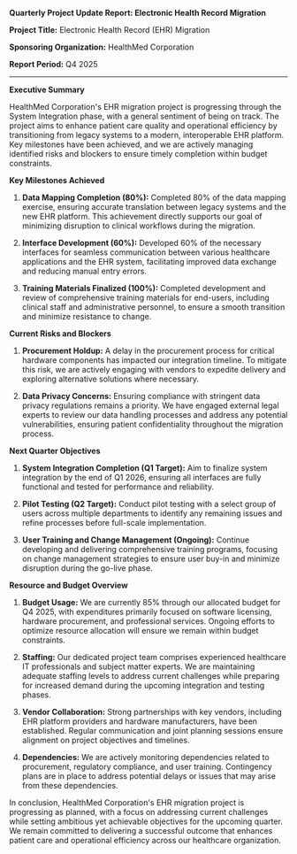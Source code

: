 **Quarterly Project Update Report: Electronic Health Record Migration**

**Project Title:** Electronic Health Record (EHR) Migration

**Sponsoring Organization:** HealthMed Corporation

**Report Period:** Q4 2025

---

**Executive Summary**

HealthMed Corporation's EHR migration project is progressing through the System Integration phase, with a general sentiment of being on track. The project aims to enhance patient care quality and operational efficiency by transitioning from legacy systems to a modern, interoperable EHR platform. Key milestones have been achieved, and we are actively managing identified risks and blockers to ensure timely completion within budget constraints.

**Key Milestones Achieved**

1. **Data Mapping Completion (80%):** Completed 80% of the data mapping exercise, ensuring accurate translation between legacy systems and the new EHR platform. This achievement directly supports our goal of minimizing disruption to clinical workflows during the migration.

2. **Interface Development (60%):** Developed 60% of the necessary interfaces for seamless communication between various healthcare applications and the EHR system, facilitating improved data exchange and reducing manual entry errors.

3. **Training Materials Finalized (100%):** Completed development and review of comprehensive training materials for end-users, including clinical staff and administrative personnel, to ensure a smooth transition and minimize resistance to change.

**Current Risks and Blockers**

1. **Procurement Holdup:** A delay in the procurement process for critical hardware components has impacted our integration timeline. To mitigate this risk, we are actively engaging with vendors to expedite delivery and exploring alternative solutions where necessary.

2. **Data Privacy Concerns:** Ensuring compliance with stringent data privacy regulations remains a priority. We have engaged external legal experts to review our data handling processes and address any potential vulnerabilities, ensuring patient confidentiality throughout the migration process.

**Next Quarter Objectives**

1. **System Integration Completion (Q1 Target):** Aim to finalize system integration by the end of Q1 2026, ensuring all interfaces are fully functional and tested for performance and reliability.

2. **Pilot Testing (Q2 Target):** Conduct pilot testing with a select group of users across multiple departments to identify any remaining issues and refine processes before full-scale implementation.

3. **User Training and Change Management (Ongoing):** Continue developing and delivering comprehensive training programs, focusing on change management strategies to ensure user buy-in and minimize disruption during the go-live phase.

**Resource and Budget Overview**

1. **Budget Usage:** We are currently 85% through our allocated budget for Q4 2025, with expenditures primarily focused on software licensing, hardware procurement, and professional services. Ongoing efforts to optimize resource allocation will ensure we remain within budget constraints.

2. **Staffing:** Our dedicated project team comprises experienced healthcare IT professionals and subject matter experts. We are maintaining adequate staffing levels to address current challenges while preparing for increased demand during the upcoming integration and testing phases.

3. **Vendor Collaboration:** Strong partnerships with key vendors, including EHR platform providers and hardware manufacturers, have been established. Regular communication and joint planning sessions ensure alignment on project objectives and timelines.

4. **Dependencies:** We are actively monitoring dependencies related to procurement, regulatory compliance, and user training. Contingency plans are in place to address potential delays or issues that may arise from these dependencies.

In conclusion, HealthMed Corporation's EHR migration project is progressing as planned, with a focus on addressing current challenges while setting ambitious yet achievable objectives for the upcoming quarter. We remain committed to delivering a successful outcome that enhances patient care and operational efficiency across our healthcare organization.